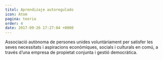 ```yaml
---
titol: Aprendizaje autoregulado
icon: Atom
pagina: teoria
order: 4
date: 2017-09-26 17:27:04 +0000
---
```

Associació autònoma de persones unides voluntàriament per satisfer les seves necessitats i aspiracions econòmiques, socials i culturals en comú, a través d’una empresa de propietat conjunta i gestió democràtica.
